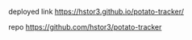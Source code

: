 deployed link
https://hstor3.github.io/potato-tracker/

repo
https://github.com/hstor3/potato-tracker